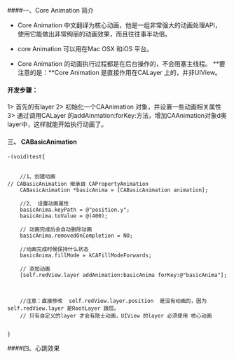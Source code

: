####一、Core Animation 简介

- Core Animation 中文翻译为核心动画，他是一组非常强大的动画处理API， 使用它能做出非常绚丽的动画效果，而且往往事半功倍。

- core Animation 可以用在Mac OSX 和iOS 平台。

- Core Animation 的动画执行过程都是在后台操作的，不会阻塞主线程。
**要注意的是：**Core Animation 是直接作用在CALayer 上的，并非UIView。



#### 开发步骤：

1> 首先的有layer
2> 初始化一个CAAnimation 对象，并设置一些动画相关属性
3> 通过调用CALayer 的addAinmation:forKey:方法，增加CAAnimation对象d奥layer中，这样就能开始执行动画了。


#### 三、 CABasicAnimation

```objc
-(void)test{
 
    
    //1、创建动画
// CABasicAnimation 继承自 CAPropertyAnimation
    CABasicAnimation *basicAnima = [CABasicAnimation animation];
    
    //2、 设置动画属性
    basicAnima.keyPath = @"position.y";
    basicAnima.toValue = @(400);
    
    // 动画完成后会自动删除动画
    basicAnima.removedOnCompletion = NO;
    
    //动画完成时候保持什么状态
    basicAnima.fillMode = kCAFillModeForwards;
    
    // 添加动画
    [self.redView.layer addAnimation:basicAnima forKey:@"basicAnima"];
    
    
    
    //注意：直接修改  self.redView.layer.position  是没有动画的，因为  self.redView.layer 是RootLayer 跟层。
    // 只有自定义的layer 才会有隐士动画，UIView 的layer 必须使用 核心动画
   
    
}
```


####四、心跳效果


